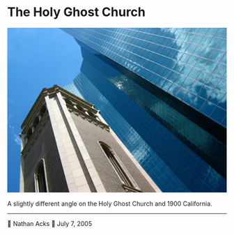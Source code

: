 # The Holy Ghost Church

![A church bell tower made out of light-colored stone against a brilliant blue sky](assets/b15826c5048c6dd0133669a2fceebc30.webp)

A slightly different angle on the Holy Ghost Church and 1900 California.

- - - -

👤 Nathan Acks
📅 July 7, 2005
